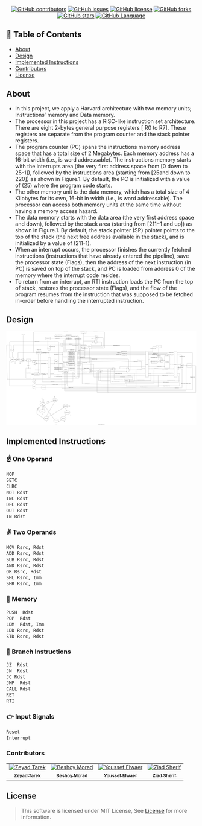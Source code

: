 <div align="center">

[![GitHub contributors](https://img.shields.io/github/contributors/ZeyadTarekk/My-Reads)](https://github.com/ZeyadTarekk/My-Reads/contributors)
[![GitHub issues](https://img.shields.io/github/issues/ZeyadTarekk/My-Reads)](https://github.com/ZeyadTarekk/My-Reads/issues)
[![GitHub license](https://img.shields.io/github/license/ZeyadTarekk/My-Reads)](https://github.com/ZeyadTarekk/My-Reads/blob/master/LICENSE)
[![GitHub forks](https://img.shields.io/github/forks/ZeyadTarekk/My-Reads)](https://github.com/ZeyadTarekk/My-Reads/network)
[![GitHub stars](https://img.shields.io/github/stars/ZeyadTarekk/My-Reads)](https://github.com/ZeyadTarekk/My-Reads/stargazers)
[![GitHub Language](https://img.shields.io/github/languages/top/ZeyadTarekk/My-Reads)](https://img.shields.io/github/languages/count/ZeyadTarekk/My-Reads)

</div>

## 📝 Table of Contents

- [About](#about)
- [Design](#design)
- [Implemented Instructions](#implemented-instructions)
- [Contributors](#contributors)
- [License](#license)

## About <a name = "about"></a>


- In this project, we apply a Harvard architecture with two memory units; Instructions’ memory and Data memory.
- The processor in this project has a RISC-like instruction set architecture. There are eight 2-bytes general purpose registers [ R0 to R7]. These registers are separate from the program counter and the stack pointer registers.
- The program counter (PC) spans the instructions memory address space that has a total size of 2 Megabytes. Each memory address has a 16-bit width (i.e., is word addressable). The instructions memory starts with the interrupts area (the very first address space from [0 down to 25-1]), followed by the instructions area (starting from [25and down to 220]) as shown in Figure.1. By default, the PC is initialized with a value of (25) where the program code starts.
- The other memory unit is the data memory, which has a total size of 4 Kilobytes for its own, 16-bit in width (i.e., is word addressable). The processor can access both memory units at the same time without having a memory access hazard.
- The data memory starts with the data area (the very first address space and down), followed by the stack area (starting from [211−1 and up]) as shown in Figure.1. By default, the stack pointer (SP) pointer points to the top of the stack (the next free address available in the stack), and is initialized by a value of (211-1).
- When an interrupt occurs, the processor finishes the currently fetched instructions (instructions that have already entered the pipeline), save the processor state (Flags), then the address of the next instruction (in PC) is saved on top of the stack, and PC is loaded from address 0 of the memory where the interrupt code resides.
- To return from an interrupt, an RTI instruction loads the PC from the top of stack, restores the processor state (Flags), and the flow of the program resumes from the instruction that was supposed to be fetched in-order before handling the interrupted instruction.

## Design <a name = "design"></a>

<div align="center">
   <img src="Assets/design.svg">
</div>



## Implemented Instructions <a name = "implemented-instructions"></a>
### ☝️ One Operand
```
NOP
SETC
CLRC
NOT Rdst
INC Rdst
DEC Rdst
OUT Rdst
IN Rdst
```
### ✌️ Two Operands
```
MOV Rsrc, Rdst
ADD Rsrc, Rdst
SUB Rsrc, Rdst
AND Rsrc, Rdst
OR Rsrc, Rdst
SHL Rsrc, Imm
SHR Rsrc, Imm
```

### 💾 Memory
```
PUSH  Rdst
POP  Rdst
LDM  Rdst, Imm
LDD Rsrc, Rdst
STD Rsrc, Rdst
```

### 🦘 Branch Instructions
```
JZ  Rdst
JN  Rdst
JC Rdst
JMP  Rdst
CALL Rdst
RET
RTI
```
### 👉 Input Signals
```
Reset
Interrupt
```



### Contributors <a name = "Contributors"></a>

<table>
  <tr>
    <td align="center">
    <a href="https://github.com/ZeyadTarekk" target="_black">
    <img src="https://avatars.githubusercontent.com/u/76125650?v=4" width="150px;" alt="Zeyad Tarek"/>
    <br />
    <sub><b>Zeyad Tarek</b></sub></a>
    </td>
    <td align="center">
    <a href="https://github.com/BeshoyMorad" target="_black">
    <img src="https://avatars.githubusercontent.com/u/82404564?v=4" width="150px;" alt="Beshoy Morad"/>
    <br />
    <sub><b>Beshoy Morad</b></sub></a>
    </td>
    <td align="center">
    <a href="https://github.com/Waer1" target="_black">
    <img src="https://avatars.githubusercontent.com/u/70758177?v=4" width="150px;" alt="Youssef Elwaer"/>
    <br />
    <sub><b>Youssef Elwaer</b></sub></a>
    </td>
    <td align="center">
    <a href="https://github.com/ZiadSheriif" target="_black">
    <img src="https://avatars.githubusercontent.com/u/78238570?v=4" width="150px;" alt="Ziad Sherif"/>
    <br />
    <sub><b>Ziad Sherif</b></sub></a>
    </td>
  </tr>
 </table>

 ## License <a name = "license"></a>

> This software is licensed under MIT License, See [License](https://github.com/ZeyadTarekk/My-Reads/blob/main/LICENSE) for more information.